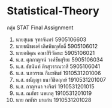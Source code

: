 # Statistical-Theory
กลุ่ม STAT Final Assignment
1. นายสุเมธ จุฑาจันทร์ 5905106603
2. นายธนัชพงศ์ เลิศพิชญศักดิ์ 5905106012
3. นายอติคุณ คณาสิริวัฒนะ 5905106021 
4. น.ส. ศุภกาญจน์ วงศ์ชัยสุริยะ 5905106034
5. น.ส. ธัชนันท์  ติรสุวรรณวาสี 5905106041 
6. น.ส. นภวรรณ กิมะพันธ์ 1910531201006
7. น.ส. ธนัญญา ธนาวิชิตฤกษ์ 1910531201007
8. น.ส. กาญจนา จงจิตร์ 1910531201015
9. น.ส. ณภัทร นพเกตุ 1910531201019
10. นาย ณพัชร มาแก่น 1910531201028
